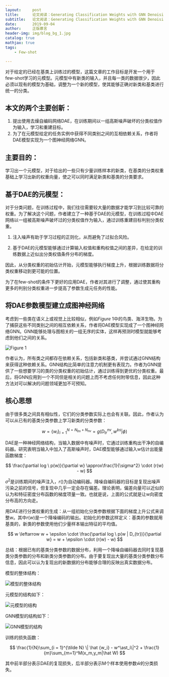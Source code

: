 ```yaml
---
layout:     post
title:      论文阅读：Generating Classification Weights with GNN Denoising Autoencoders for Few-Shot Learning
subtitle:   论文阅读：Generating Classification Weights with GNN Denoising Autoencoders for Few-Shot Learning
date:       2019-09-04
author:     正版慕言
header-img: img/blog_bg_1.jpg
catalog: true
mathjax: true
tags:
    - Few-shot

---
```


对于给定的已经在基类上训练过的模型，这篇文章的工作目标是开发一个用于few-shot学习的元模型。元模型中有新类的输入，并且每一类的数据很少，因此必须以现有的模型为基础，调整为一个新的模型，使其能够正确对新类和基类进行统一的分类。

## 本文的两个主要创新：

1. 提出使用去燥自编码网络DAE，在训练期间以一组高斯噪声破坏的分类权值作为输入，学习和重建目标。
2. 为了在元模型给定的任务实例中获得不同类别之间的互相依赖关系，作者将DAE模型实现为一个图神经网络GNN。

## 主要目的：

学习出一个元模型，对于给出的一些只有少量训练样本的新类，在基类的分类权重基础上学习出新的权重向量，使之可以同时满足新类和基类的分类要求。

## 基于DAE的元模型：

对于分类问题，在训练过程中，我们往往需要较大量的数据才能学习到比较可靠的权重。为了解决这个问题，作者建立了一种基于DAE的元模型，在训练过程中DAE网络以一组被高斯噪声破坏过的分类权值作为输入，通过训练重建目标判别分类权重。

1. 注入噪声有助于学习过程的正则化，从而避免了过拟合风险。

2. 基于DAE的元模型能够通过计算输入权值和重构权值之间的差异，在给定的训练数据上近似出分类权值条件分布的梯度。

因此，从分类权重的初始估计开始，元模型能够执行梯度上升，根据训练数据将分类权重移动到更可能的位置。

为了在few-shot的条件下更好的应用DAE，作者对其进行了调整，通过使其重构更多的判别分类权重进一步提高了参数生成元任务的性能。

## 将DAE参数模型建立成图神经网络

考虑到一些类在语义上或视觉上比较相似，例如$Figure\ 1$中的鸟类、海洋生物。为了捕获这些不同类别之间的相互依赖关系，作者将DAE模型实现成了一个图神经网络GNN。GNN能够处理与图相关的一组无序的实体，这样再预测时模型就能够考虑到他们之间的关系。

![Figure 1](/img/Journal/19.09.04-不同类别之间的相似性.png)

作者认为，所有类之间都存在依赖关系，包括新类和基类，并尝试通过GNN结构来获得这种依赖关系。GNN结构比简单的注意力机制更有表现力。作者为GNN提供了一些想要学习的类的分类权重的初始估计，通过训练得到更优的分类权重。最后，将GNN应用到一个不同但是相关的问题上而不考虑任何附带信息，因此这种方法对可以解决的问题领域更加不可预知。


## 核心思想

由于很多类之间具有相似性，它们的分类参数实际上也会有关联。因此，作者认为可以从已有的基类分类参数上学习新类的分类参数：

$$
w = \{w_i\}_{i=1}^{N=N_{bs}+N_{nv}} = g(D_{tr}^{nv}, w^{bs} | \phi)
$$

DAE是一种神经网络结构，当输入数据中有噪声时，它通过训练重构出干净的自编码器。研究表明当输入中加入了高斯噪声时，DAE模型能够通过输入w估计出能量函数梯度：

$$
\frac{\partial log \ p(w)}{\partial w} \approx\frac{1}{\sigma^2} \cdot (r(w) - w)
$$

$\sigma^2$是训练期间的噪声注入，$r()$为自动编码器。降噪自编码器的目标是复现出噪声污染之前的信号，但复现中几乎一定会存在偏差。理论表明，偏差向量可以近似的认为和特征密度分布函数的梯度项量一致。也就是说，上面的公式就是让w向密度分布高的方向走。

用DAE进行分类权重的生成：从一组初始化分类参数根据下面的梯度上升公式来调整$w$。其中$r(w)$是一个降噪编码的输出。初始化的参数这样定义：基类的参数就用基类的，新类的参数使用他们少量样本输出特征的平均值。

$$
w \leftarrow w + \epsilon \cdot \frac{\partial log \ p(w | D_{tr})}{\partial w} = w + \epsilon \cdot (r(w) - w)
$$

总结：根据已有的基类分类参数的数据分布，利用一个降噪自编码器去同时复现基类分类参数的分布和新类分类参数的分布。由于要复现出大量的基类分类参数分布信息，因此可以认为复现出的新数据的分布能够合理的反映出真实数据分布。

模型的整体结构：

![模型的整体结构](/img/Journal/19.09.04-模型的整体结构.png)

元模型的结构如下：

![元模型的结构](/img/Journal/19.09.04-元模型的结构.png)

GNN模型的结构如下：

![GNN模型的结构](/img/Journal/19.09.04-GNN模型的结构.png)

训练的损失函数：

$$
\frac{1}{N}\sum_{i = 1}^{\tilde N} \| \hat {w_i} - w^\ast_i\|^2 + \frac{1}{m}\sum_{m=1}^M(x_m,y_m|\hat W)
$$

其中前半部分表示DAE的复现损失，后半部分表示M个样本使用参数$\hat w$的分类损失。